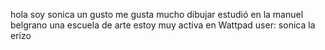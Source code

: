 hola soy sonica un gusto
me gusta mucho dibujar 
estudió en la manuel belgrano una escuela de arte
estoy muy activa en Wattpad user: sonica la erizo

<!---
sonica-la-erizo/sonica-la-erizo is a ✨ special ✨ repository because its `README.md` (this file) appears on your GitHub profile.
You can click the Preview link to take a look at your changes.
--->
